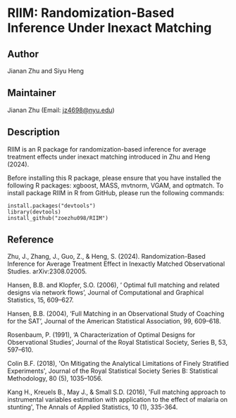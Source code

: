 # RIIM: Randomization-Based Inference Under Inexact Matching

## Author
Jianan Zhu and Siyu Heng

## Maintainer
Jianan Zhu (Email: jz4698@nyu.edu)

## Description
RIIM is an R package for randomization-based inference for average treatment effects under inexact matching introduced in Zhu and Heng (2024).

Before installing this R package, please ensure that you have installed the following R packages: xgboost, MASS, mvtnorm, VGAM, and optmatch. To install package RIIM in R from GitHub, please run the following commands:
```{r}
install.packages("devtools") 
library(devtools) 
install_github("zoezhu098/RIIM")
```

## Reference
Zhu, J., Zhang, J., Guo, Z., & Heng, S. (2024). Randomization-Based Inference for Average Treatment Effect in Inexactly Matched Observational Studies. arXiv:2308.02005.

Hansen, B.B. and Klopfer, S.O. (2006), ‘ Optimal full matching and related designs via network flows’, Journal of Computational and Graphical Statistics, 15, 609–627.

Hansen, B.B. (2004), ‘Full Matching in an Observational Study of Coaching for the SAT’, Journal of the American Statistical Association, 99, 609–618.

Rosenbaum, P. (1991), ‘A Characterization of Optimal Designs for Observational Studies’, Journal of the Royal Statistical Society, Series B, 53, 597–610.

Colin B.F. (2018), 'On Mitigating the Analytical Limitations of Finely Stratified Experiments', Journal of the Royal Statistical Society Series B: Statistical Methodology, 80 (5), 1035–1056.

Kang H., Kreuels B., May J., & Small S.D. (2016), 'Full matching approach to instrumental variables estimation with application to the effect of malaria on stunting', The Annals of Applied Statistics, 10 (1), 335-364.
